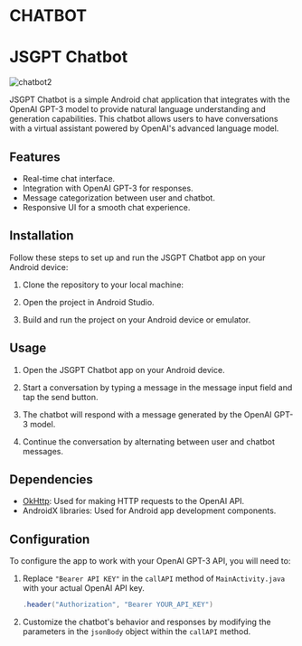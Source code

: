 # CHATBOT

# JSGPT Chatbot
![chatbot2](https://github.com/JoseSagwe/CHATBOT/assets/110198843/fb90704d-a667-4c92-8cf3-37194c07be0e)

JSGPT Chatbot is a simple Android chat application that integrates with the OpenAI GPT-3 model to provide natural language understanding and generation capabilities. This chatbot allows users to have conversations with a virtual assistant powered by OpenAI's advanced language model.

## Features
- Real-time chat interface.
- Integration with OpenAI GPT-3 for responses.
- Message categorization between user and chatbot.
- Responsive UI for a smooth chat experience.

## Installation

Follow these steps to set up and run the JSGPT Chatbot app on your Android device:

1. Clone the repository to your local machine:

2. Open the project in Android Studio.

3. Build and run the project on your Android device or emulator.

## Usage

1. Open the JSGPT Chatbot app on your Android device.

2. Start a conversation by typing a message in the message input field and tap the send button.

3. The chatbot will respond with a message generated by the OpenAI GPT-3 model.

4. Continue the conversation by alternating between user and chatbot messages.

## Dependencies

- [OkHttp](https://square.github.io/okhttp/): Used for making HTTP requests to the OpenAI API.
- AndroidX libraries: Used for Android app development components.

## Configuration

To configure the app to work with your OpenAI GPT-3 API, you will need to:

1. Replace `"Bearer API KEY"` in the `callAPI` method of `MainActivity.java` with your actual OpenAI API key.

   ```java
   .header("Authorization", "Bearer YOUR_API_KEY")
   ```

2. Customize the chatbot's behavior and responses by modifying the parameters in the `jsonBody` object within the `callAPI` method.


